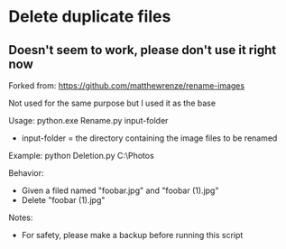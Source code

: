 # Delete duplicate files
## Doesn't seem to work, please don't use it right now
Forked from: https://github.com/matthewrenze/rename-images

Not used for the same purpose but I used it as the base 

Usage: python.exe Rename.py input-folder
  - input-folder = the directory containing the image files to be renamed

Example: python Deletion.py C:\Photos

Behavior:  
 - Given a filed named "foobar.jpg" and "foobar (1).jpg"   
 - Delete "foobar (1).jpg"

Notes:
  - For safety, please make a backup before running this script
  
